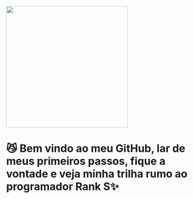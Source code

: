 <img src = "tenor (1).gif" width = "325px">

# 😼 Bem vindo ao meu GitHub, lar de meus primeiros passos, fique a vontade e veja minha trilha rumo ao programador Rank S✨
